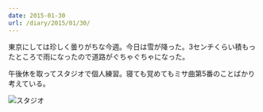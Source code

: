 ```yaml
---
date: 2015-01-30
url: /diary/2015/01/30/
---
```


東京にしては珍しく曇りがちな今週。今日は雪が降った。3センチくらい積もったところで雨になったので道路がぐちゃぐちゃになった。

午後休を取ってスタジオで個人練習。寝ても覚めてもミサ曲第5番のことばかり考えている。

![スタジオ](http://instagram.com/p/yeEYDNyLlx/media?size=l "スタジオ")